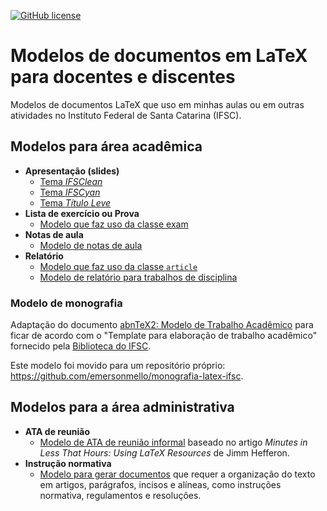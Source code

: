 [![GitHub license](https://img.shields.io/badge/license-CC0-blue.svg)](https://raw.githubusercontent.com/emersonmello/modelos-latex/master/LICENSE)

# Modelos de documentos em LaTeX para docentes e discentes

Modelos de documentos LaTeX que uso em minhas aulas ou em outras atividades no Instituto Federal de Santa Catarina (IFSC).

## Modelos para área acadêmica

- **Apresentação (slides)**
    - [Tema *IFSClean*](apresentacao/ifsclean)
    - [Tema *IFSCyan*](apresentacao/ifscyan)
    - [Tema *Título Leve*](apresentacao/titulo-leve)
- **Lista de exercício ou Prova**
  - [Modelo que faz uso da classe exam](lista-ou-prova/exam)
- **Notas de aula**
  - [Modelo de notas de aula](nota-de-aula)
- **Relatório**
  - [Modelo que faz uso da classe `article`](relatorio/article)
  - [Modelo de relatório para trabalhos de disciplina](relatorio/homework)

### Modelo de monografia

Adaptação do documento [abnTeX2: Modelo de Trabalho Acadêmico](https://www.ctan.org/pkg/abntex2) para ficar de acordo com o "Template para elaboração de trabalho acadêmico" fornecido pela [Biblioteca do IFSC](https://www.ifsc.edu.br/documentos-uteis).

Este modelo foi movido para um repositório próprio: https://github.com/emersonmello/monografia-latex-ifsc.

## Modelos para a área administrativa

- **ATA de reunião**
  - [Modelo de ATA de reunião informal](ata-reunioes) baseado no artigo *Minutes in Less That Hours: Using LaTeX Resources* de Jimm Hefferon.
- **Instrução normativa**
    - [Modelo para gerar documentos](instrucao-normativa) que requer a organização do texto em artigos, parágrafos, incisos e alíneas, como  instruções normativa, regulamentos e resoluções.
